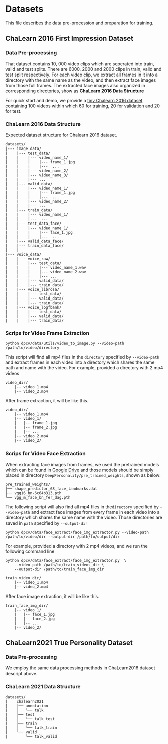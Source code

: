 # Datasets
This file describes the data pre-procession and preparation for training.
## ChaLearn 2016 First Impression Dataset
### Data Pre-processing 
That dataset contains 10, 000 video clips which are seperated into train, valid and test splits. There are 6000, 2000 and 2000 
clips in train, valid and test split respectively. For each video clip, we extract all frames in it into a directory with 
the same name as the video, and then extract face images from those full frames. The extracted face images also organized 
in corresponding directories, show as **ChaLearn 2016 Data Structure**

For quick start and demo, we provide a [tiny Chalearn 2016 dataset](https://drive.google.com/file/d/1S87nJFLz9ygzw2Ep_rJUXzzWFfdz15an/view?usp=sharing) containing 100 videos within which 60 for 
training, 20 for validation and 20 for test.

### ChaLearn 2016 Data Structure
Expected dataset structure for Chalearn 2016 dataset. 
```
datasets/
|--- image_data/
|    |--- test_data/
|    |    |--- video_name_1/
|    |    |    |--- frame_1.jpg
|    |    |    |---  ...
|    |    |--- video_name_2/
|    |    |--- video_name_3/
|    |    |--- ...
|    |--- valid_data/
|    |    |--- video_name_1/
|    |    |    |--- frame_1.jpg
|    |    |    |---  ...
|    |    |--- video_name_2/
|    |    |--- ...
|    |--- train_data/
|    |    |--- video_name_1/
|    |    |---  ...
|    |--- test_data_face/
|    |    |--- video_name_1/
|    |    |    |--- face_1.jpg
|    |    |    |---  ...    
|    |--- valid_data_face/
|    |--- train_data_face/
|    |
|--- voice_data/
|    |--- voice_raw/
|    |    |--- test_data/
|    |    |    |--- video_name_1.wav
|    |    |    |--- video_name_2.wav  
|    |    |    |--- ...
|    |    |--- valid_data/
|    |    |--- train_data/   
|    |--- voice_librosa/
|    |    |--- test_data/
|    |    |--- valid_data/
|    |    |--- train_data/
|    |--- voice_logfbank/
|    |    |--- test_data/
|    |    |--- valid_data/
|    |    |--- train_data/

```
### Scrips for Video Frame Extraction

```shell
python dpcv/data/utils/video_to_image.py --video-path /path/to/video/directory
```
This script will find all mp4 files in the `directory` specified by `--video-path` and extract frames in each video into a
directory which shares the same path and name with the video. For example, provided a directory with 2 mp4 videos
```
video_dir/
    |-- video_1.mp4
    |-- video_2.mp4
```
After frame extraction, it will be like this.
```
video_dir/
    |-- video_1.mp4
    |-- video_1/
    |   |-- frame_1.jpg
    |   |-- frame_2.jpg
    |   |-- ...
    |-- video_2.mp4
    |-- video_2/
```


### Scrips for Video Face Extraction

When extracting face images from frames, we used the pretrained models which can be found in
[Google Drive](https://drive.google.com/drive/folders/1gxkjIkIt7jOk_3RJhzORUzIj9NkIaqT1?usp=sharing)
and those models should be simply placed in directory `DeepPersonality/pre_trained_weights`, shown as below:
```
pre_trained_weights/
├── shape_predictor_68_face_landmarks.dat
├── vgg16_bn-6c64b313.pth
└── vgg_m_face_bn_fer_dag.pth
```


The following script will also find all mp4 files in the`directory` specified by `--video-path` and extract face images from 
every frame in each video into a directory which shares the same name with the video. Those directories are saved in 
`path` specified by `--output-dir`

```shell
python dpcv/data/face_extract/face_img_extractor.py --video-path /path/to/video/dir --output-dir /path/to/output/dir 
```

For example, provided a directory with 2 mp4 videos, and we run the following command line
```shell
python dpcv/data/face_extract/face_img_extractor.py  \
    --video-path /path/to/train_videos_dir \ 
    --output-dir /path/to/train_face_img_dir 
```
```
train_video_dir/
    |-- video_1.mp4
    |-- video_2.mp4
```
After face image extraction, it will be like this.
```
train_face_img_dir/
    |-- video_1/
    |   |-- face_1.jpg
    |   |-- face_2.jpg
    |   |-- ...
    |-- video_2/
```

## ChaLearn2021 True Personality Dataset
### Data Pre-processing
We employ the same data processing methods in ChaLearn2016 dataset descript above.

### ChaLearn 2021 Data Structure
```
datasets/
|    chalearn2021
|    ├── annotation
|    │   └── talk
|    ├── test
|    │   └── talk_test
|    ├── train
|    │   └── talk_train
|    └── valid
|        └── talk_valid


```